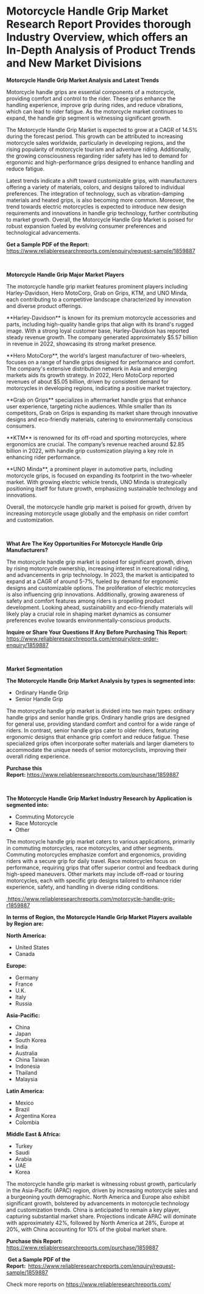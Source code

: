 <p><h1>Motorcycle Handle Grip Market Research Report Provides thorough Industry Overview, which offers an In-Depth Analysis of Product Trends and New Market Divisions</h1></p><p><strong>Motorcycle Handle Grip Market Analysis and Latest Trends</strong></p>
<p><p>Motorcycle handle grips are essential components of a motorcycle, providing comfort and control to the rider. These grips enhance the handling experience, improve grip during rides, and reduce vibrations, which can lead to rider fatigue. As the motorcycle market continues to expand, the handle grip segment is witnessing significant growth.</p><p>The Motorcycle Handle Grip Market is expected to grow at a CAGR of 14.5% during the forecast period. This growth can be attributed to increasing motorcycle sales worldwide, particularly in developing regions, and the rising popularity of motorcycle tourism and adventure riding. Additionally, the growing consciousness regarding rider safety has led to demand for ergonomic and high-performance grips designed to enhance handling and reduce fatigue.</p><p>Latest trends indicate a shift toward customizable grips, with manufacturers offering a variety of materials, colors, and designs tailored to individual preferences. The integration of technology, such as vibration-damping materials and heated grips, is also becoming more common. Moreover, the trend towards electric motorcycles is expected to introduce new design requirements and innovations in handle grip technology, further contributing to market growth. Overall, the Motorcycle Handle Grip Market is poised for robust expansion fueled by evolving consumer preferences and technological advancements.</p></p>
<p><strong>Get a Sample PDF of the Report:&nbsp;</strong> <a href="https://www.reliableresearchreports.com/enquiry/request-sample/1859887?utm_campaign=2141&utm_medium=2&utm_source=Github&utm_content=ia&utm_term=16022025&utm_id=motorcycle-handle-grip">https://www.reliableresearchreports.com/enquiry/request-sample/1859887</a></p>
<p>&nbsp;</p>
<p><strong>Motorcycle Handle Grip Major Market Players</strong></p>
<p><p>The motorcycle handle grip market features prominent players including Harley-Davidson, Hero MotoCorp, Grab on Grips, KTM, and UNO Minda, each contributing to a competitive landscape characterized by innovation and diverse product offerings.</p><p>**Harley-Davidson** is known for its premium motorcycle accessories and parts, including high-quality handle grips that align with its brand's rugged image. With a strong loyal customer base, Harley-Davidson has reported steady revenue growth. The company generated approximately $5.57 billion in revenue in 2022, showcasing its strong market presence.</p><p>**Hero MotoCorp**, the world's largest manufacturer of two-wheelers, focuses on a range of handle grips designed for performance and comfort. The company's extensive distribution network in Asia and emerging markets aids its growth strategy. In 2022, Hero MotoCorp reported revenues of about $5.05 billion, driven by consistent demand for motorcycles in developing regions, indicating a positive market trajectory.</p><p>**Grab on Grips** specializes in aftermarket handle grips that enhance user experience, targeting niche audiences. While smaller than its competitors, Grab on Grips is expanding its market share through innovative designs and eco-friendly materials, catering to environmentally conscious consumers.</p><p>**KTM** is renowned for its off-road and sporting motorcycles, where ergonomics are crucial. The company’s revenue reached around $2.85 billion in 2022, with handle grip customization playing a key role in enhancing rider performance.</p><p>**UNO Minda**, a prominent player in automotive parts, including motorcycle grips, is focused on expanding its footprint in the two-wheeler market. With growing electric vehicle trends, UNO Minda is strategically positioning itself for future growth, emphasizing sustainable technology and innovations.</p><p>Overall, the motorcycle handle grip market is poised for growth, driven by increasing motorcycle usage globally and the emphasis on rider comfort and customization.</p></p>
<p>&nbsp;</p>
<p><strong>What Are The Key Opportunities For Motorcycle Handle Grip Manufacturers?</strong></p>
<p><p>The motorcycle handle grip market is poised for significant growth, driven by rising motorcycle ownership, increasing interest in recreational riding, and advancements in grip technology. In 2023, the market is anticipated to expand at a CAGR of around 5-7%, fueled by demand for ergonomic designs and customizable options. The proliferation of electric motorcycles is also influencing grip innovations. Additionally, growing awareness of safety and comfort features among riders is propelling product development. Looking ahead, sustainability and eco-friendly materials will likely play a crucial role in shaping market dynamics as consumer preferences evolve towards environmentally-conscious products.</p></p>
<p><strong>Inquire or Share Your Questions If Any Before Purchasing This Report:</strong> <a href="https://www.reliableresearchreports.com/enquiry/pre-order-enquiry/1859887?utm_campaign=2141&utm_medium=2&utm_source=Github&utm_content=ia&utm_term=16022025&utm_id=motorcycle-handle-grip">https://www.reliableresearchreports.com/enquiry/pre-order-enquiry/1859887</a></p>
<p>&nbsp;</p>
<p><strong>Market Segmentation</strong></p>
<p><strong>The Motorcycle Handle Grip Market Analysis by types is segmented into:</strong></p>
<p><ul><li>Ordinary Handle Grip</li><li>Senior Handle Grip</li></ul></p>
<p><p>The motorcycle handle grip market is divided into two main types: ordinary handle grips and senior handle grips. Ordinary handle grips are designed for general use, providing standard comfort and control for a wide range of riders. In contrast, senior handle grips cater to older riders, featuring ergonomic designs that enhance grip comfort and reduce fatigue. These specialized grips often incorporate softer materials and larger diameters to accommodate the unique needs of senior motorcyclists, improving their overall riding experience.</p></p>
<p><strong>Purchase this Report:&nbsp;</strong><a href="https://www.reliableresearchreports.com/purchase/1859887?utm_campaign=2141&utm_medium=2&utm_source=Github&utm_content=ia&utm_term=16022025&utm_id=motorcycle-handle-grip">https://www.reliableresearchreports.com/purchase/1859887</a></p>
<p>&nbsp;</p>
<p><strong>The Motorcycle Handle Grip Market Industry Research by Application is segmented into:</strong></p>
<p><ul><li>Commuting Motorcycle</li><li>Race Motorcycle</li><li>Other</li></ul></p>
<p><p>The motorcycle handle grip market caters to various applications, primarily in commuting motorcycles, race motorcycles, and other segments. Commuting motorcycles emphasize comfort and ergonomics, providing riders with a secure grip for daily travel. Race motorcycles focus on performance, requiring grips that offer superior control and feedback during high-speed maneuvers. Other markets may include off-road or touring motorcycles, each with specific grip designs tailored to enhance rider experience, safety, and handling in diverse riding conditions.</p></p>
<p><a href="https://www.reliableresearchreports.com/motorcycle-handle-grip-r1859887?utm_campaign=2141&utm_medium=2&utm_source=Github&utm_content=ia&utm_term=16022025&utm_id=motorcycle-handle-grip">&nbsp;https://www.reliableresearchreports.com/motorcycle-handle-grip-r1859887</a></p>
<p><strong>In terms of Region, the Motorcycle Handle Grip Market Players available by Region are:</strong></p>
<p>
    <p> <strong> North America: </strong>
        <ul>
            <li>United States</li>
            <li>Canada</li>
        </ul>
        </p> 
    <p> <strong> Europe: </strong>
        <ul>
            <li>Germany</li>
            <li>France</li>
            <li>U.K.</li>
            <li>Italy</li>
            <li>Russia</li>
        </ul>
        </p> 
    <p> <strong> Asia-Pacific: </strong>
        <ul>
            <li>China</li>
            <li>Japan</li>
            <li>South Korea</li>
            <li>India</li>
            <li>Australia</li>
            <li>China Taiwan</li>
            <li>Indonesia</li>
            <li>Thailand</li>
            <li>Malaysia</li>
        </ul>
        </p> 
    <p> <strong> Latin America: </strong>
        <ul>
            <li>Mexico</li>
            <li>Brazil</li>
            <li>Argentina Korea</li>
            <li>Colombia</li>
        </ul>
        </p> 
    <p> <strong> Middle East & Africa: </strong>
        <ul>
            <li>Turkey</li>
            <li>Saudi</li>
            <li>Arabia</li>
            <li>UAE</li>
            <li>Korea</li>
        </ul>
    </p>
    </p>
<p><p>The motorcycle handle grip market is witnessing robust growth, particularly in the Asia-Pacific (APAC) region, driven by increasing motorcycle sales and a burgeoning youth demographic. North America and Europe also exhibit significant growth, bolstered by advancements in motorcycle technology and customization trends. China is anticipated to remain a key player, capturing substantial market share. Projections indicate APAC will dominate with approximately 42%, followed by North America at 28%, Europe at 20%, with China accounting for 10% of the global market share.</p></p>
<p><strong>Purchase this Report: </strong><a href="https://www.reliableresearchreports.com/purchase/1859887?utm_campaign=2141&utm_medium=2&utm_source=Github&utm_content=ia&utm_term=16022025&utm_id=motorcycle-handle-grip">https://www.reliableresearchreports.com/purchase/1859887</a></p>
<p>&nbsp;<strong>Get a Sample PDF of the Report:&nbsp;&nbsp;</strong><a href="https://www.reliableresearchreports.com/enquiry/request-sample/1859887?utm_campaign=2141&utm_medium=2&utm_source=Github&utm_content=ia&utm_term=16022025&utm_id=motorcycle-handle-grip">https://www.reliableresearchreports.com/enquiry/request-sample/1859887</a></p>
<p><strong></strong></p>
<p>Check more reports on <a href="https://www.reliableresearchreports.com/?utm_campaign=2141&utm_medium=2&utm_source=Github&utm_content=ia&utm_term=16022025&utm_id=motorcycle-handle-grip">https://www.reliableresearchreports.com/</a></p>
